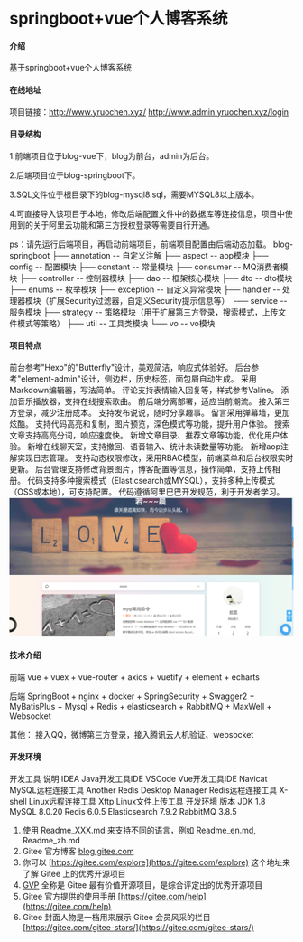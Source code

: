 # springboot+vue个人博客系统

#### 介绍
基于springboot+vue个人博客系统

#### 在线地址

项目链接：http://www.yruochen.xyz/
http://www.admin.yruochen.xyz/login


#### 目录结构

1.前端项目位于blog-vue下，blog为前台，admin为后台。

2.后端项目位于blog-springboot下。

3.SQL文件位于根目录下的blog-mysql8.sql，需要MYSQL8以上版本。

4.可直接导入该项目于本地，修改后端配置文件中的数据库等连接信息，项目中使用到的关于阿里云功能和第三方授权登录等需要自行开通。

ps：请先运行后端项目，再启动前端项目，前端项目配置由后端动态加载。
blog-springboot
├── annotation    --  自定义注解
├── aspect        --  aop模块
├── config        --  配置模块
├── constant      --  常量模块
├── consumer      --  MQ消费者模块
├── controller    --  控制器模块
├── dao           --  框架核心模块
├── dto           --  dto模块
├── enums         --  枚举模块
├── exception     --  自定义异常模块
├── handler       --  处理器模块（扩展Security过滤器，自定义Security提示信息等）
├── service       --  服务模块
├── strategy      --  策略模块（用于扩展第三方登录，搜索模式，上传文件模式等策略）
├── util          --  工具类模块
└── vo            --  vo模块
#### 项目特点

前台参考"Hexo"的"Butterfly"设计，美观简洁，响应式体验好。
后台参考"element-admin"设计，侧边栏，历史标签，面包屑自动生成。
采用Markdown编辑器，写法简单。
评论支持表情输入回复等，样式参考Valine。
添加音乐播放器，支持在线搜索歌曲。
前后端分离部署，适应当前潮流。
接入第三方登录，减少注册成本。
支持发布说说，随时分享趣事。
留言采用弹幕墙，更加炫酷。
支持代码高亮和复制，图片预览，深色模式等功能，提升用户体验。
搜索文章支持高亮分词，响应速度快。
新增文章目录、推荐文章等功能，优化用户体验。
新增在线聊天室，支持撤回、语音输入、统计未读数量等功能。
新增aop注解实现日志管理。
支持动态权限修改，采用RBAC模型，前端菜单和后台权限实时更新。
后台管理支持修改背景图片，博客配置等信息，操作简单，支持上传相册。
代码支持多种搜索模式（Elasticsearch或MYSQL），支持多种上传模式（OSS或本地），可支持配置。
代码遵循阿里巴巴开发规范，利于开发者学习。
![输入图片说明](image.png)
#### 技术介绍

前端   vue + vuex + vue-router + axios + vuetify + element + echarts

后端   SpringBoot + nginx + docker + SpringSecurity + Swagger2 + MyBatisPlus + Mysql + Redis + elasticsearch + RabbitMQ + MaxWell + Websocket

其他：  接入QQ，微博第三方登录，接入腾讯云人机验证、websocket
#### 开发环境
开发工具	说明
IDEA	Java开发工具IDE
VSCode	Vue开发工具IDE
Navicat	MySQL远程连接工具
Another Redis Desktop Manager	Redis远程连接工具
X-shell	Linux远程连接工具
Xftp	Linux文件上传工具
开发环境	版本
JDK	1.8
MySQL	8.0.20
Redis	6.0.5
Elasticsearch	7.9.2
RabbitMQ	3.8.5

1.  使用 Readme\_XXX.md 来支持不同的语言，例如 Readme\_en.md, Readme\_zh.md
2.  Gitee 官方博客 [blog.gitee.com](https://blog.gitee.com)
3.  你可以 [https://gitee.com/explore](https://gitee.com/explore) 这个地址来了解 Gitee 上的优秀开源项目
4.  [GVP](https://gitee.com/gvp) 全称是 Gitee 最有价值开源项目，是综合评定出的优秀开源项目
5.  Gitee 官方提供的使用手册 [https://gitee.com/help](https://gitee.com/help)
6.  Gitee 封面人物是一档用来展示 Gitee 会员风采的栏目 [https://gitee.com/gitee-stars/](https://gitee.com/gitee-stars/)
